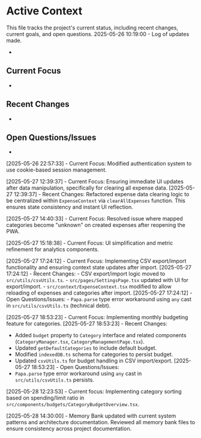 # Active Context

This file tracks the project's current status, including recent changes, current goals, and open questions.
2025-05-26 10:19:00 - Log of updates made.

-

## Current Focus

-

## Recent Changes

-

## Open Questions/Issues

-

[2025-05-26 22:57:33] - Current Focus: Modified authentication system to use cookie-based session management.

[2025-05-27 12:39:37] - Current Focus: Ensuring immediate UI updates after data manipulation, specifically for clearing all expense data.
[2025-05-27 12:39:37] - Recent Changes: Refactored expense data clearing logic to be centralized within `ExpenseContext` via `clearAllExpenses` function. This ensures state consistency and instant UI reflection.

[2025-05-27 14:40:33] - Current Focus: Resolved issue where mapped categories become "unknown" on created expenses after reopening the PWA.

[2025-05-27 15:18:38] - Current Focus: UI simplification and metric refinement for analytics components.

[2025-05-27 17:24:12] - Current Focus: Implementing CSV export/import functionality and ensuring context state updates after import.
[2025-05-27 17:24:12] - Recent Changes: - CSV export/import logic moved to `src/utils/csvUtils.ts`. - `src/pages/SettingsPage.tsx` updated with UI for export/import. - `src/context/ExpenseContext.tsx` modified to allow reloading of expenses and categories after import.
[2025-05-27 17:24:12] - Open Questions/Issues: - `Papa.parse` type error workaround using `any` cast in `src/utils/csvUtils.ts` (technical debt).

[2025-05-27 18:53:23] - Current Focus: Implementing monthly budgeting feature for categories.
[2025-05-27 18:53:23] - Recent Changes:

- Added `budget` property to `Category` interface and related components (`CategoryManager.tsx`, `CategoryManagementPage.tsx`).
- Updated `getDefaultCategories` to include default budget.
- Modified `indexedDB.ts` schema for categories to persist budget.
- Updated `csvUtils.ts` for budget handling in CSV import/export.
  [2025-05-27 18:53:23] - Open Questions/Issues:
- `Papa.parse` type error workaround using `any` cast in `src/utils/csvUtils.ts` persists.

[2025-05-28 12:23:53] - Current focus: Implementing category sorting based on spending/limit ratio in `src/components/budgets/CategoryBudgetOverview.tsx`.

[2025-05-28 14:30:00] - Memory Bank updated with current system patterns and architecture documentation. Reviewed all memory bank files to ensure consistency across project documentation.
